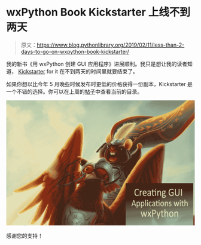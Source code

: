 # wxPython Book Kickstarter 上线不到两天

> 原文：<https://www.blog.pythonlibrary.org/2019/02/11/less-than-2-days-to-go-on-wxpython-book-kickstarter/>

我的新书《用 wxPython 创建 GUI 应用程序》进展顺利。我只是想让我的读者知道， [Kickstarter](https://www.kickstarter.com/projects/34257246/create-gui-applications-with-python-wxpython) for it 在不到两天的时间里就要结束了。

如果你想以比今年 5 月晚些时候发布时更低的价格获得一份副本，Kickstarter 是一个不错的选择。你可以在上周的[帖子](https://www.blog.pythonlibrary.org/2019/02/04/table-of-contents-for-creating-gui-applications-book/)中查看当前的目录。

[![](img/0c1a3297cffaa4710961c88b32fe3a4b.png)](https://www.kickstarter.com/projects/34257246/create-gui-applications-with-python-wxpython)

感谢您的支持！